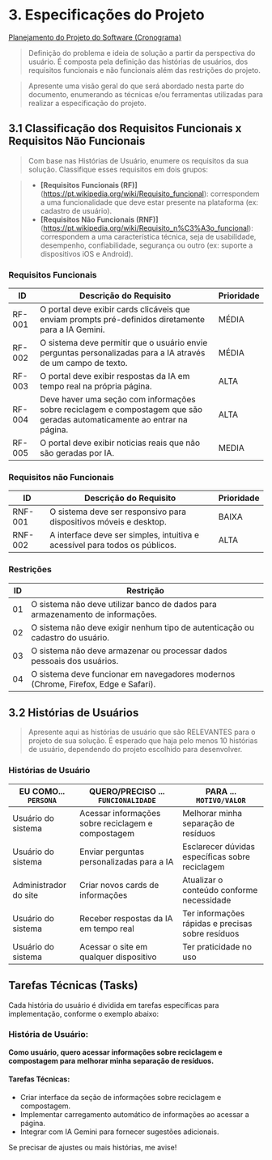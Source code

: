 # 3. Especificações do Projeto

<span style="color:red"><a href="2-Planejamento-Projeto.md"> Planejamento do Projeto do Software (Cronograma) </a></span>

> Definição do problema e ideia de solução a partir da perspectiva do usuário. É composta pela definição das histórias de usuários, dos requisitos funcionais e não funcionais além das restrições do projeto.

> Apresente uma visão geral do que será abordado nesta parte do documento, enumerando as técnicas e/ou ferramentas utilizadas para realizar a especificação do projeto.

## 3.1 Classificação dos Requisitos Funcionais x Requisitos Não Funcionais

> Com base nas Histórias de Usuário, enumere os requisitos da sua solução. Classifique esses requisitos em dois grupos:

> - **[Requisitos Funcionais (RF)]**(https://pt.wikipedia.org/wiki/Requisito_funcional): correspondem a uma funcionalidade que deve estar presente na
  plataforma (ex: cadastro de usuário).
> - **[Requisitos Não Funcionais (RNF)]**(https://pt.wikipedia.org/wiki/Requisito_n%C3%A3o_funcional):
  correspondem a uma característica técnica, seja de usabilidade, desempenho, confiabilidade, segurança ou outro (ex: suporte a
  dispositivos iOS e Android).

### Requisitos Funcionais

| ID    | Descrição do Requisito                  | Prioridade |
|------|-----------------------------------------|------------|
|RF-001| O portal deve exibir cards clicáveis que enviam prompts pré-definidos diretamente para a IA Gemini. |    MÉDIA    |
|RF-002| O sistema deve permitir que o usuário envie perguntas personalizadas para a IA através de um campo de texto.   |    MÉDIA   |
|RF-003| O portal deve exibir respostas da IA em tempo real na própria página.   |    ALTA   |
|RF-004| Deve haver uma seção com informações sobre reciclagem e compostagem que são geradas automaticamente ao entrar na página.  |    ALTA   |
|RF-005| O portal deve exibir noticias reais que não são geradas por IA.  |  MEDIA  |

### Requisitos não Funcionais

| ID     | Descrição do Requisito                                            | Prioridade |
|-------|-------------------------------------------------------------------|-----------|
|RNF-001| O sistema deve ser responsivo para dispositivos móveis e desktop. |    BAIXA  |
|RNF-002| A interface deve ser simples, intuitiva e acessível para todos os públicos.  |    ALTA  |

### Restrições

| ID | Restrição                                               |
|--|---------------------------------------------------------|
|01| O sistema não deve utilizar banco de dados para armazenamento de informações.     |
|02| O sistema não deve exigir nenhum tipo de autenticação ou cadastro do usuário.|
|03| O sistema não deve armazenar ou processar dados pessoais dos usuários.|
|04| O sistema deve funcionar em navegadores modernos (Chrome, Firefox, Edge e Safari).|

## 3.2 Histórias de Usuários

> Apresente aqui as histórias de usuário que são RELEVANTES para o projeto de sua solução. É esperado que haja pelo menos 10 histórias de usuário, dependendo do projeto escolhido para desenvolver.

### Histórias de Usuário

| EU COMO... `PERSONA` | QUERO/PRECISO ... `FUNCIONALIDADE` | PARA ... `MOTIVO/VALOR` |
|--------------------|------------------------------------|----------------------------------------|
| Usuário do sistema  | Acessar informações sobre reciclagem e compostagem  | Melhorar minha separação de resíduos  |
| Usuário do sistema  | Enviar perguntas personalizadas para a IA | Esclarecer dúvidas específicas sobre reciclagem  |
| Administrador do site | Criar novos cards de informações | Atualizar o conteúdo conforme necessidade  |
| Usuário do sistema  | Receber respostas da IA em tempo real | Ter informações rápidas e precisas sobre resíduos |
| Usuário do sistema  | Acessar o site em qualquer dispositivo | Ter praticidade no uso |

## Tarefas Técnicas (Tasks)

Cada história do usuário é dividida em tarefas específicas para implementação, conforme o exemplo abaixo:

### História de Usuário:
**Como usuário, quero acessar informações sobre reciclagem e compostagem para melhorar minha separação de resíduos.**

#### Tarefas Técnicas:
- Criar interface da seção de informações sobre reciclagem e compostagem.
- Implementar carregamento automático de informações ao acessar a página.
- Integrar com IA Gemini para fornecer sugestões adicionais.

Se precisar de ajustes ou mais histórias, me avise!

